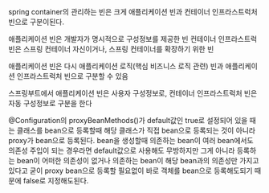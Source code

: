 
spring container의 관리하는 빈은 크게  애플리케이션 빈과 컨테이너 인프라스트럭처 빈으로 구분이된다.

애플리케이션 빈은 개발자가 명시적으로 구성정보를 제공한 빈
컨테이너 인프라스트럭 빈은 스프링 컨테이너 자신이거나, 스프링 컨테이너를 확장하기 위한 빈

애플리케이션 빈은 다시 애플리케이션 로직(핵심 비즈니스 로직 관련) 빈과 애플리케이션 인프라스트럭처 빈으로 구분할 수 있음


스프링부트에서 애플리케이션 빈은 사용자 구성정보로, 컨테이너 인프라스트럭처 빈은 자동 구성정보로 구분을 한다


@Configuration의 proxyBeanMethods()가 default값인 true로 설정되어 있을 때는 클래스를 bean으로 
등록할때 해당 클래스가 직접 bean으로 등록되는 것이 아니라 proxy가 bean으로 등록된다. 
bean을 생성할때 의존하는 bean이 여러 bean에서도 의존성 주입이 되는 경우라면 default값으로 사용해도 무방하지만 그게 아니라 등록하는 bean이 어떠한 의존성이 없거나 의존하는 bean이 해당 bean과의 의존성만 가지고 있다고 굳이 proxy bean으로 등록할 필요없이 바로 객체를 bean으로 등록해도되기 때문에 false로 지정해도된다.


